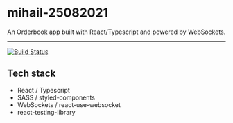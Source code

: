 # mihail-25082021
An Orderbook app built with React/Typescript and powered by WebSockets.

<hr />

<!-- prettier-ignore-start -->
[![Build Status][build-badge]][build]

[build-badge]: https://img.shields.io/github/deployments/mihailgaberov/mihail-25082021/production?label=vercel&logoColor=vercel
[build]: https://github.com/mihailgaberov/mihail-25082021/deployments
<!-- prettier-ignore-end -->

## Tech stack
 - React / Typescript
 - SASS / styled-components
 - WebSockets / react-use-websocket
 - react-testing-library

